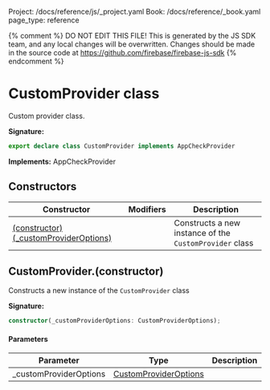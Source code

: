 Project: /docs/reference/js/_project.yaml
Book: /docs/reference/_book.yaml
page_type: reference

{% comment %}
DO NOT EDIT THIS FILE!
This is generated by the JS SDK team, and any local changes will be
overwritten. Changes should be made in the source code at
https://github.com/firebase/firebase-js-sdk
{% endcomment %}

# CustomProvider class
Custom provider class.

<b>Signature:</b>

```typescript
export declare class CustomProvider implements AppCheckProvider 
```
<b>Implements:</b> AppCheckProvider

## Constructors

|  Constructor | Modifiers | Description |
|  --- | --- | --- |
|  [(constructor)(\_customProviderOptions)](./app-check.customprovider.md#customproviderconstructor) |  | Constructs a new instance of the <code>CustomProvider</code> class |

## CustomProvider.(constructor)

Constructs a new instance of the `CustomProvider` class

<b>Signature:</b>

```typescript
constructor(_customProviderOptions: CustomProviderOptions);
```

#### Parameters

|  Parameter | Type | Description |
|  --- | --- | --- |
|  \_customProviderOptions | [CustomProviderOptions](./app-check.customprovideroptions.md#customprovideroptions_interface) |  |

